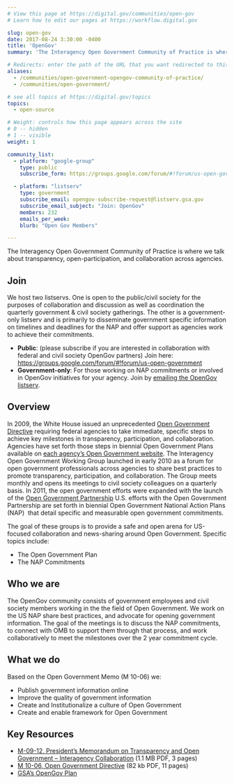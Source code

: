 ```yaml
---
# View this page at https://digital.gov/communities/open-gov
# Learn how to edit our pages at https://workflow.digital.gov

slug: open-gov
date: 2017-08-24 3:30:00 -0400
title: 'OpenGov'
summary: 'The Interagency Open Government Community of Practice is where we talk about transparency, open-participation, and collaboration across agencies.'

# Redirects: enter the path of the URL that you want redirected to this page
aliases:
  - /communities/open-government-opengov-community-of-practice/
  - /communities/open-government/

# see all topics at https://digital.gov/topics
topics:
  - open-source

# Weight: controls how this page appears across the site
# 0 -- hidden
# 1 -- visible
weight: 1

community_list:
  - platform: "google-group"
    type: public
    subscribe_form: https://groups.google.com/forum/#!forum/us-open-government

  - platform: "listserv"
    type: government
    subscribe_email: opengov-subscribe-request@listserv.gsa.gov
    subscribe_email_subject: "Join: OpenGov"
    members: 232
    emails_per_week:
    blurb: "Open Gov Members"

---
```


The Interagency Open Government Community of Practice is where we talk about transparency, open-participation, and collaboration across agencies.

## Join

We host two listservs. One is open to the public/civil society for the purposes of collaboration and discussion as well as coordination the quarterly government & civil society gatherings. The other is a government-only listserv and is primarily to disseminate government specific information on timelines and deadlines for the NAP and offer support as agencies work to achieve their commitments.

- **Public**: (please subscribe if you are interested in collaboration with federal and civil society OpenGov partners) Join here: https://groups.google.com/forum/#!forum/us-open-government
- **Government-only**: For those working on NAP commitments or involved in OpenGov initiatives for your agency. Join by [emailing the OpenGov listserv](mailto:opengov-subscribe-request@listserv.gsa.gov).

## Overview

In 2009, the White House issued an unprecedented [Open Government Directive](https://obamawhitehouse.archives.gov/open/documents/open-government-directive) requiring federal agencies to take immediate, specific steps to achieve key milestones in transparency, participation, and collaboration. Agencies have set forth those steps in biennial Open Government Plans available on [each agency’s Open Government website](https://obamawhitehouse.archives.gov/open/about/working-group). The Interagency Open Government Working Group launched in early 2010 as a forum for open government professionals across agencies to share best practices to promote transparency, participation, and collaboration. The Group meets monthly and opens its meetings to civil society colleagues on a quarterly basis. In 2011, the open government efforts were expanded with the launch of the [Open Government Partnership](http://www.opengovpartnership.org/) U.S. efforts with the Open Government Partnership are set forth in biennial Open Government National Action Plans (NAP)  that detail specific and measurable open government commitments.

The goal of these groups is to provide a safe and open arena for US-focused collaboration and news-sharing around Open Government. Specific topics include:

- The Open Government Plan
- The NAP Commitments

## Who we are

The OpenGov community consists of government employees and civil society members working in the the field of Open Government. We work on the US NAP share best practices, and advocate for opening government information.  The goal of the meetings is to discuss the NAP commitments, to connect with OMB to support them through that process, and work collaboratively to meet the milestones over the 2 year commitment cycle.

## What we do

Based on the Open Government Memo (M 10-06) we:

- Publish government information online
- Improve the quality of government information
- Create and Institutionalize a culture of Open Government
- Create and enable framework for Open Government

## Key Resources

* [M-09-12, President’s Memorandum on Transparency and Open Government – Interagency Collaboration](https://obamawhitehouse.archives.gov/sites/default/files/omb/assets/memoranda_fy2009/m09-12.pdf) (1.1 MB PDF, 3 pages)
* [M 10-06, Open Government Directive](https://obamawhitehouse.archives.gov/sites/default/files/omb/assets/memoranda_2010/m10-06.pdf) (82 kb PDF, 11 pages)
* [GSA’s OpenGov Plan](https://www.gsa.gov/portal/category/26751)
